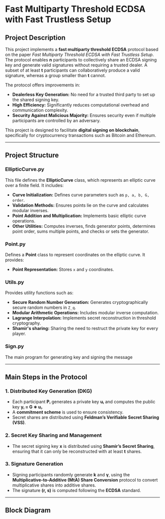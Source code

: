 # **Fast Multiparty Threshold ECDSA with Fast Trustless Setup**

## **Project Description**

This project implements a **fast multiparty threshold ECDSA** protocol based on the paper *Fast Multiparty Threshold ECDSA with Fast Trustless Setup*. The protocol enables **n** participants to collectively share an ECDSA signing key and generate valid signatures without requiring a trusted dealer. A subset of at least **t** participants can collaboratively produce a valid signature, whereas a group smaller than **t** cannot.

The protocol offers improvements in:

- **Dealerless Key Generation:** No need for a trusted third party to set up the shared signing key.
- **High Efficiency:** Significantly reduces computational overhead and communication complexity.
- **Security Against Malicious Majority:** Ensures security even if multiple participants are controlled by an adversary.

This project is designed to facilitate **digital signing on blockchain**, specifically for cryptocurrency transactions such as Bitcoin and Ethereum.

---

## **Project Structure**

### **EllipticCurve.py**

This file defines the **EllipticCurve** class, which represents an elliptic curve over a finite field. It includes:

- **Curve Initialization:** Defines curve parameters such as `p, a, b, G, order`.
- **Validation Methods:** Ensures points lie on the curve and calculates modular inverses.
- **Point Addition and Multiplication:** Implements basic elliptic curve operations.
- **Other Utilities:** Computes inverses, finds generator points, determines point order, sums multiple points, and checks or sets the generator.

### **Point.py**

Defines a **Point** class to represent coordinates on the elliptic curve. It provides:

- **Point Representation:** Stores `x` and `y` coordinates.

### **Utils.py**

Provides utility functions such as:

- **Secure Random Number Generation:** Generates cryptographically secure random numbers in `Z_q`.
- **Modular Arithmetic Operations:** Includes modular inverse computation.
- **Lagrange Interpolation:** Implements secret reconstruction in threshold cryptography.
- **Shamir's sharing:** Sharing the need to restruct the private key for every player.

### **Sign.py**

The main program for generating key and signing the message

---

## **Main Steps in the Protocol**

### **1. Distributed Key Generation (DKG)**

- Each participant **Pᵢ** generates a private key **uᵢ** and computes the public key **yᵢ = G ∗ uᵢ**.
- A **commitment scheme** is used to ensure consistency.
- Secret shares are distributed using **Feldman’s Verifiable Secret Sharing (VSS)**.

### **2. Secret Key Sharing and Management**

- The secret signing key **x** is distributed using **Shamir’s Secret Sharing**, ensuring that it can only be reconstructed with at least **t** shares.

### **3. Signature Generation**

- Signing participants randomly generate **k** and **γ**, using the **Multiplicative-to-Additive (MtA) Share Conversion** protocol to convert multiplicative shares into additive shares.
- The signature **(r, s)** is computed following the **ECDSA** standard.

---

## **Block Diagram**

